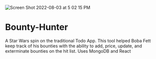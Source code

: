 ![Screen Shot 2022-08-03 at 5 02 15 PM](https://user-images.githubusercontent.com/27170951/182711696-24ef7520-1d12-41c1-becd-0b59074ddc8c.png)

# Bounty-Hunter
A Star Wars spin on the traditional Todo App. This tool helped Boba Fett keep track of his bounties with the ability to add, price, update, and exterminate bounties on the hit list. Uses MongoDB and React
